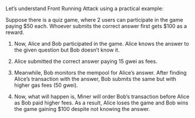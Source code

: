 Let’s understand Front Running Attack using a practical example:

Suppose there is a quiz game, where 2 users can participate in the game paying $50 each. Whoever submits the correct answer first gets $100 as a reward.

1. Now, Alice and Bob participated in the game. Alice knows the answer to the given question but Bob doesn’t know it.

2. Alice submitted the correct answer paying 15 gwei as fees.

3. Meanwhile, Bob monitors the mempool for Alice’s answer. After finding Alice’s transaction with the answer, Bob submits the same but with higher gas fees (50 gwei).

4. Now, what will happen is, Miner will order Bob’s transaction before Alice as Bob paid higher fees. As a result, Alice loses the game and Bob wins the game gaining $100 despite not knowing the 
answer.
